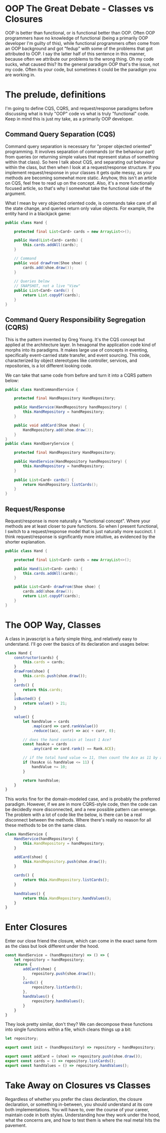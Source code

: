 ﻿---
layout: post
name: OOP The Great Debate - Classes vs Closures
description: A look at how functional closures differ from OOP classes 
image: learning_journal_zombie.webp
time: "5m:58s"
tags: code all
---

# OOP The Great Debate - Classes vs Closures

OOP is better than functional, or is functional better than OOP. Often OOP programmers have no knowledge of functional
(being a primarily OOP developer I'm guilty of this), while functional programmers often come from an OOP background and
got "fedup" with some of the problems that got attributed to OOP. I say the latter half of this sentence in this manner, 
because often we attribute our problems to the wrong thing. Oh my code sucks, what caused this? Its the general paradigm
OOP that's the issue, not my code. Often its your code, but sometimes it could be the paradigm you are working in.

# The prelude, definitions

I'm going to define CQS, CQRS, and request/response paradigms before discussing what is truly "OOP" code vs what is truly
"functional" code. Keep in mind this is just my take, as a primarily OOP developer.

## Command Query Separation (CQS)

Command query separation is necessary for "proper objected oriented" programming. It involves separation of commands (or the behaviour part)
from queries (or returning simple values that represent status of something within that class). So here I talk about CQS,
and separating out behaviour within the class, but then when I look at a request/response structure. If you implement request/response
in your classes it gets quite messy, as your methods are becoming somewhat more static. Anyhow, this isn't an article on CQS,
feel free to read up on the concept. Also, it's a more functionally focused article, so that's why I somewhat take the 
functional side of the argument. 

What I mean by very objected oriented code, is commands take care of all the state change, and queries return only value
objects. For example, the entity hand in a blackjack game:

```java
public class Hand {

    protected final List<Card> cards = new ArrayList<>();

    public Hand(List<Card> cards) {
        this.cards.addAll(cards);
    }

    // Command
    public void drawFrom(Shoe shoe) {
        cards.add(shoe.draw());
    }
    
    // Queries below
    // SNAPSHOT, not a live "View"
    public List<Card> cards() {
        return List.copyOf(cards);
    }
}
```

## Command Query Responsibility Segregation (CQRS)

This is the pattern invented by Greg Young. It's the CQS concept but applied at the architecture layer. In hexagonal
the application code kind of morphs into its paradigms. It makes large use of concepts in eventing, specifically event-carried
state transfer, and event sourcing. This code, characterized by object stereotypes like controller, services, and repositories,
is a lot different looking code.

We can take that same code from before and turn it into a CQRS pattern below:

```java
public class HandCommandService {

    protected final HandRepository HandRepository;

    public HandService(HandRepository handRepository) {
        this.HandRepository = handRepository;
    }

    public void addCard(Shoe shoe) {
        HandRepository.add(shoe.draw());
    }
}
public class HandQueryService {

    protected final HandRepository HandRepository;

    public HandService(HandRepository handRepository) {
        this.HandRepository = handRepository;
    }
    
    public List<Card> cards() {
        return HandRepository.listCards();
    }
}
```

## Request/Response 

Request/response is more naturally a "functional concept". Where your methods are at least closer to pure functions. So when 
I present functional, I switch to a request/response model that is just naturally more succinct. I think request/response 
is significantly more intuitive, as evidenced by the shorter explanation.

```java
public class Hand {

    protected final List<Card> cards = new ArrayList<>();

    public Hand(List<Card> cards) {
        this.cards.addAll(cards);
    }

    public List<Card> drawFrom(Shoe shoe) {
        cards.add(shoe.draw());
        return List.copyOf(cards);
    }
}
```

# The OOP Way, Classes

A class in javascript is a fairly simple thing, and relatively easy to understand. I'll go over the basics of its declaration
and usages below:

```js
class Hand {
    constructor(cards) {
        this.cards = cards;
    }
    drawFrom(shoe) {
        this.cards.push(shoe.draw());
    }
    cards() {
        return this.cards;
    }
    isBusted() {
        return value() > 21;
    }

    value() {
        let handValue = cards
            .map(card => card.rankValue())
            .reduce((acc, curr) => acc + curr, 0);

        // does the hand contain at least 1 Ace?
        const hasAce = cards
            .any(card => card.rank() == Rank.ACE);

        // if the total hand value <= 11, then count the Ace as 11 by adding 10
        if (hasAce && handValue <= 11) {
            handValue += 10;
        }

        return handValue;
    }
}
```

This works fine for the domain-modeled case, and is probably the preferred paradigm. However, if we are in more CQRS-style
code, then the code can be decidedly more disconnected, and a new possible pattern can emerge. The problem with a lot of code
like the below, is there can be a real disconnect between the methods. Where there's really no reason for all these methods
to be on the same class.

```js
class HandService {
    HandService(handRepository) {
        this.HandRepository = handRepository;
    }

    addCard(shoe) {
        this.HandRepository.push(shoe.draw());
    }
    
    cards() {
        return this.HandRepository.listCards();
    }
    
    handValues() {
        return this.HandRepository.handValues();
    }
}
```

# Enter Closures

Enter our close friend the closure, which can come in the exact same form as the class but look different under the hood.

```js
const HandService = (handRepository) => () => {
    let repository = handRepository;
    return {
        addCard(shoe) {
            repository.push(shoe.draw());
        },
        cards() {
            repository.listCards();
        },
        handValues() {
            repository.handValues();
        }
    }
}
```

They look pretty similar, don't they? We can decompose these functions into single functions within a file, which cleans
things up a bit:

```js
let repository;

export const init = (handRepository) => repository = handRepository;

export const addCard = (shoe) => repository.push(shoe.draw());
export const cards = () => repository.listCards();
export const handValues = () => repository.handValues();
```

# Take Away on Closures vs Classes

Regardless of whether you prefer the class declaration, the closure declaration, or something in-between, you should understand
at its core both implementations. You will have to, over the course of your career, maintain code in both styles. Understanding
how they work under the hood, what the concerns are, and how to test them is where the real metal hits the pavement.